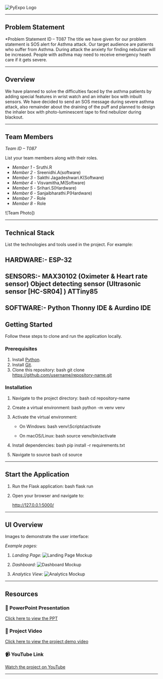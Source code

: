![PyExpo Logo](media/pyexpo-logo.png)

---

## Problem Statement

*Problem Statement ID – T087
The title we have given for our problem statement is SOS alert for Asthma attack. Our target audience are patients who suffer from Asthma. During attack the anxiety for finding nebulizer will be increased. People with asthma may need to receive emergency heath care if it gets severe.


---

## Overview

We have planned to solve the difficulties faced by the asthma patients by adding special features in wrist watch and an inhaler box with inbuilt sensors. We have decided to send an SOS message during severe asthma attack, also remainder about the draining of the puff and planned to design the inhaler box with photo-luminescent tape to find nebulizer during blackout.


---

## Team Members

*Team ID – T087*

List your team members along with their roles.

- *Member 1* - Sruthi.R
- *Member 2* - Sreenidhi.A(software)
- *Member 3* - Sakthi Jagadeshwari.K(Software)
- *Member 4* - Visvamitha,M(Software)
- *Member 5* - Srihari.S(Hardware)
- *Member 6* - Sanjaibharathi.P(Hardware)
- *Member 7* - Role
- *Member 8* - Role

![Team Photo])

---

## Technical Stack

List the technologies and tools used in the project. For example:

HARDWARE:-
                 ESP-32
  ----
SENSORS:-
                MAX30102 (Oximeter & Heart rate sensor)
                Object detecting sensor (Ultrasonic sensor [HC-SR04] )
                ATTiny85
 -----
 SOFTWARE:-
                Python
                Thonny IDE & Aurdino IDE
---

## Getting Started

Follow these steps to clone and run the application locally.

### Prerequisites

1. Install [Python](https://www.python.org/downloads/).
2. Install [Git](https://git-scm.com/).
3. Clone this repository:
   bash
   git clone https://github.com/username/repository-name.git
   

### Installation

1. Navigate to the project directory:
   bash
   cd repository-name
   
2. Create a virtual environment:
   bash
   python -m venv venv
   
3. Activate the virtual environment:
   - On Windows:
     bash
     venv\Scripts\activate
     
   - On macOS/Linux:
     bash
     source venv/bin/activate
     
4. Install dependencies:
   bash
   pip install -r requirements.txt
   
5. Navigate to source
   bash
   cd source
   

---

## Start the Application

1. Run the Flask application:
   bash
   flask run
   
2. Open your browser and navigate to:
   
   http://127.0.0.1:5000/
   

---

## UI Overview

Images to demonstrate the user interface:

*Example pages:*

1. *Landing Page:*
   ![Landing Page Mockup](media/LoadingPage.png)

2. *Dashboard:*
   ![Dashboard Mockup](media/DashBoard.png)

3. *Analytics View:*
   ![Analytics Mockup](media/Analytics.png)

---

## Resources

### 📄 PowerPoint Presentation
[Click here to view the PPT](https://drive.google.com/drive/my-drive)

### 🎥 Project Video
[Click here to view the project demo video](insert-drive-link-here)

### 📹 YouTube Link
[Watch the project on YouTube](insert-youtube-link-here)

---
